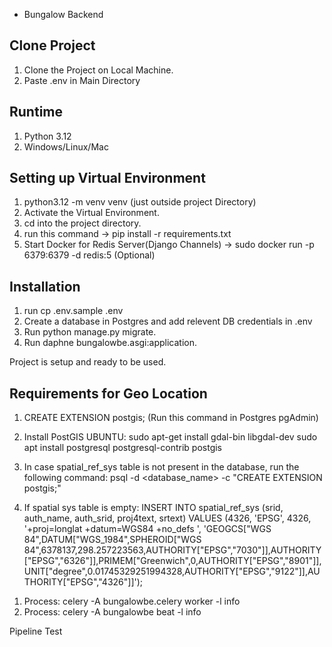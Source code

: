 - Bungalow Backend

## Clone Project

1. Clone the Project on Local Machine.
2. Paste .env in Main Directory

## Runtime

1. Python 3.12
2. Windows/Linux/Mac

## Setting up Virtual Environment

1. python3.12 -m venv venv (just outside project Directory)
2. Activate the Virtual Environment.
3. cd into the project directory.
4. run this command -> pip install -r requirements.txt
5. Start Docker for Redis Server(Django Channels) -> sudo docker run -p 6379:6379 -d redis:5 (Optional)

## Installation

1. run cp .env.sample .env
2. Create a database in Postgres and add relevent DB credentials in .env
3. Run python manage.py migrate.
4. Run daphne bungalowbe.asgi:application.

Project is setup and ready to be used.

## Requirements for Geo Location

1. CREATE EXTENSION postgis; (Run this command in Postgres pgAdmin)

2. Install PostGIS UBUNTU:
   sudo apt-get install gdal-bin libgdal-dev
   sudo apt install postgresql postgresql-contrib postgis

3. In case spatial_ref_sys table is not present in the database, run the following command:
   psql -d <database_name> -c "CREATE EXTENSION postgis;"

4. If spatial sys table is empty:
   INSERT INTO spatial_ref_sys (srid, auth_name, auth_srid, proj4text, srtext)
   VALUES (4326, 'EPSG', 4326, '+proj=longlat +datum=WGS84 +no_defs ', 'GEOGCS["WGS 84",DATUM["WGS_1984",SPHEROID["WGS 84",6378137,298.257223563,AUTHORITY["EPSG","7030"]],AUTHORITY["EPSG","6326"]],PRIMEM["Greenwich",0,AUTHORITY["EPSG","8901"]],UNIT["degree",0.01745329251994328,AUTHORITY["EPSG","9122"]],AUTHORITY["EPSG","4326"]]');


<!-- Celery pm2 or screen -->
1. Process:  celery -A bungalowbe.celery worker -l info
2. Process:  celery -A bungalowbe beat -l info

Pipeline Test

